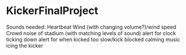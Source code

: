 KickerFinalProject
==================

Sounds needed:
Heartbeat
Wind (with changing volume?)/wind speed
Crowd noise of stadium (with matching levels of sound)
alert for clock ticking down
alert for when kicked too slow/kick blocked
calming music
icing the kicker
